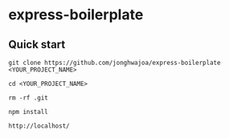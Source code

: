# express-boilerplate

## Quick start

```
git clone https://github.com/jonghwajoa/express-boilerplate <YOUR_PROJECT_NAME>

cd <YOUR_PROJECT_NAME>

rm -rf .git

npm install

http://localhost/
```
